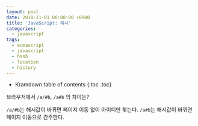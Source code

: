 ```yaml
---
layout: post
date: 2018-11-01 00:00:00 +0900
title: 'JavaScript: 해시'
categories:
  - javascript
tags:
  - ecmascript
  - javascript
  - hash
  - location
  - history
---
```


* Kramdown table of contents
{:toc .toc}

브라우저에서 `/a/#b`, `/a#b` 의 차이는?

`/a/#b`는 해시값이 바뀌면 페이지 이동 없이 아이디만 찾는다.
`/a#b`는 해시값이 바뀌면 페이지 이동으로 간주한다.
